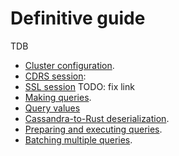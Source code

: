 # Definitive guide

TDB

- [Cluster configuration](./cluster-configuration.md).
- [CDRS session](./cdrs-session.md):
- [SSL session](./cdrs-session.md) TODO: fix link
- [Making queries](./making-query.md).
- [Query values](./query-values.md)
- [Cassandra-to-Rust deserialization](./deserialization.md).
- [Preparing and executing queries](./preparing-and-executing-queries.md).
- [Batching multiple queries](./batching-multiple-queries.md).
